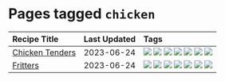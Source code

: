 # Pages tagged `chicken`

|Recipe Title|Last Updated|Tags
|:---|:---|:---|
|[Chicken Tenders](../recipes/chickentenders.md)|2023-06-24|[![](https://img.shields.io/badge/tag-airfryer-13fda6)](../tags/airfryer.md) [![](https://img.shields.io/badge/tag-amazing-9fef19)](../tags/amazing.md) [![](https://img.shields.io/badge/tag-battered-f05668)](../tags/battered.md) [![](https://img.shields.io/badge/tag-chicken-b7439e)](../tags/chicken.md) [![](https://img.shields.io/badge/tag-crumbed-d4602a)](../tags/crumbed.md) [![](https://img.shields.io/badge/tag-messy-427cd)](../tags/messy.md) [![](https://img.shields.io/badge/tag-sides-e4f90)](../tags/sides.md)|
|[Fritters](../recipes/fritters.md)|2023-06-24|[![](https://img.shields.io/badge/tag-chicken-b7439e)](../tags/chicken.md) [![](https://img.shields.io/badge/tag-family-af803c)](../tags/family.md) [![](https://img.shields.io/badge/tag-fried-e2596)](../tags/fried.md) [![](https://img.shields.io/badge/tag-ham-c6d429)](../tags/ham.md) [![](https://img.shields.io/badge/tag-lamp-062ab)](../tags/lamp.md) [![](https://img.shields.io/badge/tag-leftovers-517a72)](../tags/leftovers.md) [![](https://img.shields.io/badge/tag-vegetables-e5c1d4)](../tags/vegetables.md)|
